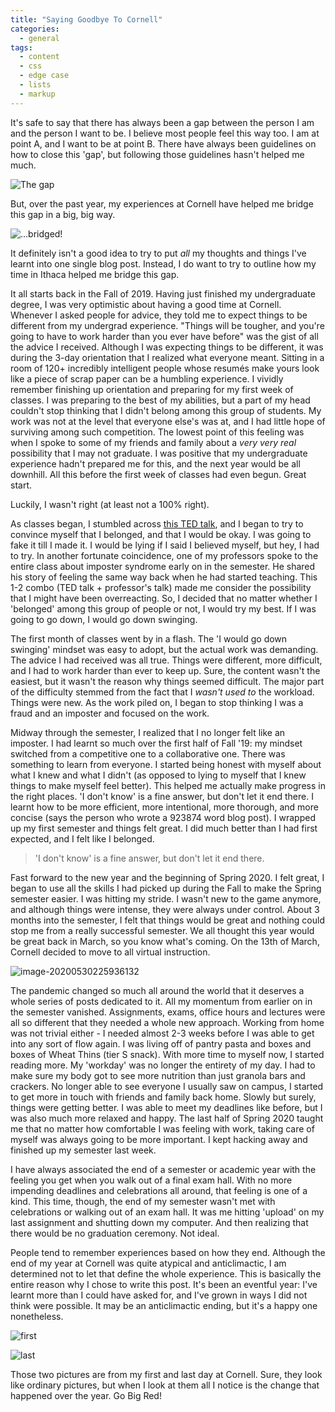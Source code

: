 ```yaml
---
title: "Saying Goodbye To Cornell"
categories:
  - general
tags:
  - content
  - css
  - edge case
  - lists
  - markup
---
```


It's safe to say that there has always been a gap between the person I am and the person I want to be. I believe most people feel this way too. I am at point A, and I want to be at point B. There have always been guidelines on how to close this 'gap', but following those guidelines hasn't helped me much. 

![The gap](/assets/images/posts/post1/ill1.jpg)

But, over the past year, my experiences at Cornell have helped me bridge this gap in a big, big way.

![...bridged!](/assets/images/posts/post1/ill2.png)

It definitely isn't a good idea to try to put *all* my thoughts and things I've learnt into one single blog post. Instead, I do want to try to outline how my time in Ithaca helped me bridge this gap.

It all starts back in the Fall of 2019. Having just finished my undergraduate degree, I was very optimistic about having a good time at Cornell. Whenever I asked people for advice, they told me to expect things to be different from my undergrad experience. "Things will be tougher, and you're going to have to work harder than you ever have before" was the gist of all the advice I received. Although I was expecting things to be different, it was during the 3-day orientation that I realized what everyone meant. Sitting in a room of 120+ incredibly intelligent people whose resumés make yours look like a piece of scrap paper can be a humbling experience. I  vividly remember finishing up orientation and preparing for my first week of classes. I was preparing to the best of my abilities, but a part of my head couldn't stop thinking that I didn't belong among this group of students. My work was not at the level that everyone else's was at, and I had little hope of surviving among such competition. The lowest point of this feeling was when I spoke to some of my friends and family about a *very very real* possibility that I may not graduate. I was positive that my undergraduate experience hadn't prepared me for this, and the next year would be all downhill. All this before the first week of classes had even begun. Great start.

Luckily, I wasn't right (at least not a 100% right). 

As classes began, I stumbled across [this TED talk](https://www.ted.com/talks/amy_cuddy_your_body_language_may_shape_who_you_are?language=en), and I began to try to convince myself that I belonged, and that I would be okay. I was going to fake it till I made it. I would be lying if I said I believed myself, but hey, I had to try. In another fortunate coincidence, one of my professors spoke to the entire class about imposter syndrome early on in the semester. He shared his story of feeling the same way back when he had started teaching. This 1-2 combo (TED talk + professor's talk) made me consider the possibility that I might have been overreacting. So, I decided that no matter whether I 'belonged' among this group of people or not, I would try my best. If I was going to go down, I would go down swinging.

The first month of classes went by in a flash. The 'I would go down swinging' mindset was easy to adopt, but the actual work was demanding. The advice I had received was all true. Things were different, more difficult, and I had to work harder than ever to keep up. Sure, the content wasn't the easiest, but it wasn't the reason why things seemed difficult. The major part of the difficulty stemmed from the fact that I *wasn't used to* the workload. Things were new. As the work piled on, I began to stop thinking I was a fraud and an imposter and focused on the work. 

Midway through the semester, I realized that I no longer felt like an imposter. I had learnt so much over the first half of Fall '19: my mindset switched from a competitive one to a collaborative one. There was something to learn from everyone. I started being honest with myself about what I knew and what I didn't (as opposed to lying to myself that I knew things to make myself feel better). This helped me actually make progress in the right places. 'I don't know' is a fine answer, but don't let it end there. I learnt how to be more efficient, more intentional, more thorough, and more concise (says the person who wrote a 923874 word blog post). I wrapped up my first semester and things felt great. I did much better than I had first expected, and I felt like I belonged. 

> 'I don't know' is a fine answer, but don't let it end there.

Fast forward to the new year and the beginning of Spring 2020. I felt great, I began to use all the skills I had picked up during the Fall to make the Spring semester easier. I was hitting my stride. I wasn't new to the game anymore, and although things were intense, they were always under control. About 3 months into the semester, I felt that things would be great and nothing could stop me from a really successful semester. We all thought this year would be great back in March, so you know what's coming. On the 13th of March, Cornell decided to move to all virtual instruction. 

![image-20200530225936132](/assets/images/posts/post1/screenie.png)

The pandemic changed so much all around the world that it deserves a whole series of posts dedicated to it. All my momentum from earlier on in the semester vanished. Assignments, exams, office hours and lectures were all so different that they needed a whole new approach. Working from home was not trivial either - I needed almost 2-3 weeks before I was able to get into any sort of flow again. I was living off of pantry pasta and boxes and boxes of Wheat Thins (tier S snack). With more time to myself now, I started reading more. My 'workday' was no longer the entirety of my day. I had to make sure my body got to see more nutrition than just granola bars and crackers. No longer able to see everyone I usually saw on campus, I started to get more in touch with friends and family back home. Slowly but surely, things were getting better. I was able to meet my deadlines like before, but I was also much more relaxed and happy. The last half of Spring 2020 taught me that no matter how comfortable I was feeling with work, taking care of myself was always going to be more important. I kept hacking away and finished up my semester last week. 

I have always associated the end of a semester or academic year with the feeling you get when you walk out of a final exam hall. With no more impending deadlines and celebrations all around, that feeling is one of a kind. This time, though, the end of my semester wasn't met with celebrations or walking out of an exam hall. It was me hitting 'upload' on my last assignment and shutting down my computer. And then realizing that there would be no graduation ceremony. Not ideal. 

People tend to remember experiences based on how they end. Although the end of my year at Cornell was quite atypical and anticlimactic, I am determined not to let that define the whole experience. This is basically the entire reason why I chose to write this post. It's been an eventful year: I've learnt more than I could have asked for, and I've grown in ways I did not think were possible. It may be an anticlimactic ending, but it's a happy one nonetheless.

![first](/assets/images/posts/post1/first.jpg)

![last](/assets/images/posts/post1/last.jpg)

Those two pictures are from my first and last day at Cornell. Sure, they look like ordinary pictures, but when I look at them all I notice is the change that happened over the year. Go Big Red!